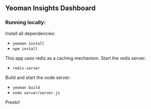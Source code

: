 ## Yeoman Insights Dashboard

### Running locally:

Install all dependencies:
  - `yeoman install`
  - `npm install`

This app uses redis as a caching mechanism. Start the redis server:
  - `redis-server`

Build and start the node server:
  - `yeoman build`
  - `node server/server.js`

Presto!
